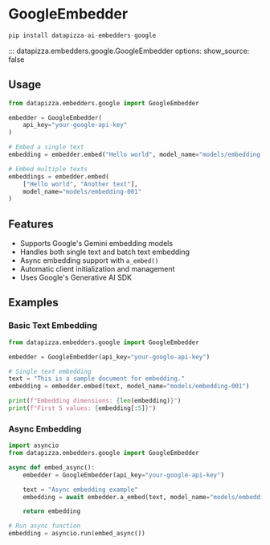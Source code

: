 # GoogleEmbedder

```python
pip install datapizza-ai-embedders-google
```

<!-- prettier-ignore -->
::: datapizza.embedders.google.GoogleEmbedder
    options:
        show_source: false


## Usage

```python
from datapizza.embedders.google import GoogleEmbedder

embedder = GoogleEmbedder(
    api_key="your-google-api-key"
)

# Embed a single text
embedding = embedder.embed("Hello world", model_name="models/embedding-001")

# Embed multiple texts
embeddings = embedder.embed(
    ["Hello world", "Another text"],
    model_name="models/embedding-001"
)
```

## Features

- Supports Google's Gemini embedding models
- Handles both single text and batch text embedding
- Async embedding support with `a_embed()`
- Automatic client initialization and management
- Uses Google's Generative AI SDK

## Examples

### Basic Text Embedding

```python
from datapizza.embedders.google import GoogleEmbedder

embedder = GoogleEmbedder(api_key="your-google-api-key")

# Single text embedding
text = "This is a sample document for embedding."
embedding = embedder.embed(text, model_name="models/embedding-001")

print(f"Embedding dimensions: {len(embedding)}")
print(f"First 5 values: {embedding[:5]}")
```

### Async Embedding

```python
import asyncio
from datapizza.embedders.google import GoogleEmbedder

async def embed_async():
    embedder = GoogleEmbedder(api_key="your-google-api-key")

    text = "Async embedding example"
    embedding = await embedder.a_embed(text, model_name="models/embedding-001")

    return embedding

# Run async function
embedding = asyncio.run(embed_async())
```
